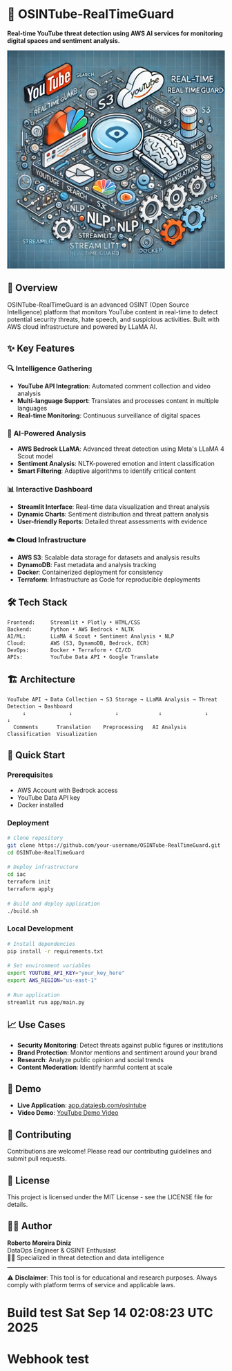 # 🥷 OSINTube-RealTimeGuard

**Real-time YouTube threat detection using AWS AI services for monitoring digital spaces and sentiment analysis.**

![Project Logo](app/media/osintube.webp)

## 🚀 Overview

OSINTube-RealTimeGuard is an advanced OSINT (Open Source Intelligence) platform that monitors YouTube content in real-time to detect potential security threats, hate speech, and suspicious activities. Built with AWS cloud infrastructure and powered by LLaMA AI.

## ✨ Key Features

### 🔍 **Intelligence Gathering**
- **YouTube API Integration**: Automated comment collection and video analysis
- **Multi-language Support**: Translates and processes content in multiple languages
- **Real-time Monitoring**: Continuous surveillance of digital spaces

### 🤖 **AI-Powered Analysis**
- **AWS Bedrock LLaMA**: Advanced threat detection using Meta's LLaMA 4 Scout model
- **Sentiment Analysis**: NLTK-powered emotion and intent classification
- **Smart Filtering**: Adaptive algorithms to identify critical content

### 📊 **Interactive Dashboard**
- **Streamlit Interface**: Real-time data visualization and threat analysis
- **Dynamic Charts**: Sentiment distribution and threat pattern analysis
- **User-friendly Reports**: Detailed threat assessments with evidence

### ☁️ **Cloud Infrastructure**
- **AWS S3**: Scalable data storage for datasets and analysis results
- **DynamoDB**: Fast metadata and analysis tracking
- **Docker**: Containerized deployment for consistency
- **Terraform**: Infrastructure as Code for reproducible deployments

## 🛠️ Tech Stack

```
Frontend:     Streamlit • Plotly • HTML/CSS
Backend:      Python • AWS Bedrock • NLTK
AI/ML:        LLaMA 4 Scout • Sentiment Analysis • NLP
Cloud:        AWS (S3, DynamoDB, Bedrock, ECR)
DevOps:       Docker • Terraform • CI/CD
APIs:         YouTube Data API • Google Translate
```

## 🏗️ Architecture

```
YouTube API → Data Collection → S3 Storage → LLaMA Analysis → Threat Detection → Dashboard
     ↓              ↓              ↓             ↓              ↓             ↓
  Comments      Translation    Preprocessing   AI Analysis   Classification  Visualization
```

## 🚀 Quick Start

### Prerequisites
- AWS Account with Bedrock access
- YouTube Data API key
- Docker installed

### Deployment
```bash
# Clone repository
git clone https://github.com/your-username/OSINTube-RealTimeGuard.git
cd OSINTube-RealTimeGuard

# Deploy infrastructure
cd iac
terraform init
terraform apply

# Build and deploy application
./build.sh
```

### Local Development
```bash
# Install dependencies
pip install -r requirements.txt

# Set environment variables
export YOUTUBE_API_KEY="your_key_here"
export AWS_REGION="us-east-1"

# Run application
streamlit run app/main.py
```

## 📈 Use Cases

- **Security Monitoring**: Detect threats against public figures or institutions
- **Brand Protection**: Monitor mentions and sentiment around your brand
- **Research**: Analyze public opinion and social trends
- **Content Moderation**: Identify harmful content at scale

## 🎯 Demo

- **Live Application**: [app.dataiesb.com/osintube](https://app.dataiesb.com/osintube)
- **Video Demo**: [YouTube Demo Video](https://www.youtube.com/watch?v=7DeVyUtODWM)

## 🤝 Contributing

Contributions are welcome! Please read our contributing guidelines and submit pull requests.

## 📄 License

This project is licensed under the MIT License - see the LICENSE file for details.

## 👨‍💻 Author

**Roberto Moreira Diniz**  
DataOps Engineer & OSINT Enthusiast  
🥷🏿 Specialized in threat detection and data intelligence

---

⚠️ **Disclaimer**: This tool is for educational and research purposes. Always comply with platform terms of service and applicable laws.
# Build test Sat Sep 14 02:08:23 UTC 2025
# Webhook test
